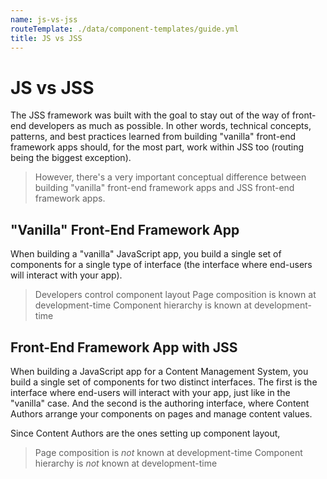 ```yaml
---
name: js-vs-jss
routeTemplate: ./data/component-templates/guide.yml
title: JS vs JSS
---
```


# JS vs JSS

The JSS framework was built with the goal to stay out of the way of front-end developers as much as possible. In other words, technical concepts, patterns, and best practices learned from building "vanilla" front-end framework apps should, for the most part, work within JSS too (routing being the biggest exception).

> However, there's a very important conceptual difference between building "vanilla" front-end framework apps and JSS front-end framework apps.

## "Vanilla" Front-End Framework App
When building a "vanilla" JavaScript app, you build a single set of components for a single type of interface (the interface where end-users will interact with your app).
> Developers control component layout
> Page composition is known at development-time
> Component hierarchy is known at development-time

## Front-End Framework App with JSS
When building a JavaScript app for a Content Management System, you build a single set of components for two distinct interfaces. The first is the interface where end-users will interact with your app, just like in the "vanilla" case. And the second is the authoring interface, where Content Authors arrange your components on pages and manage content values.

Since Content Authors are the ones setting up component layout,
> Page composition is *not* known at development-time
> Component hierarchy is *not* known at development-time
